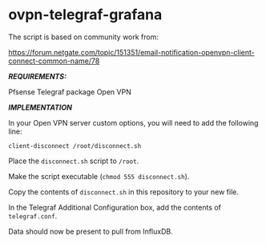 # ovpn-telegraf-grafana

The script is based on community work from:

https://forum.netgate.com/topic/151351/email-notification-openvpn-client-connect-common-name/78

**_REQUIREMENTS:_**

Pfsense
Telegraf package
Open VPN

**_IMPLEMENTATION_**

In your Open VPN server custom options, you will need to add the following line: 

`client-disconnect /root/disconnect.sh`

Place the `disconnect.sh` script to `/root`.

Make the script executable (`chmod 555 disconnect.sh`).

Copy the contents of `disconnect.sh` in this repository to your new file.

In the Telegraf Additional Configuration box, add the contents of `telegraf.conf`.

Data should now be present to pull from InfluxDB.

